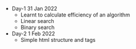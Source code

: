 * Day-1 31 Jan 2022
   * Learnt to calculate efficiency of an algorithm
   * Linear search
   * Binary search
* Day-2 1 Feb 2022
   * Simple html structure and tags

